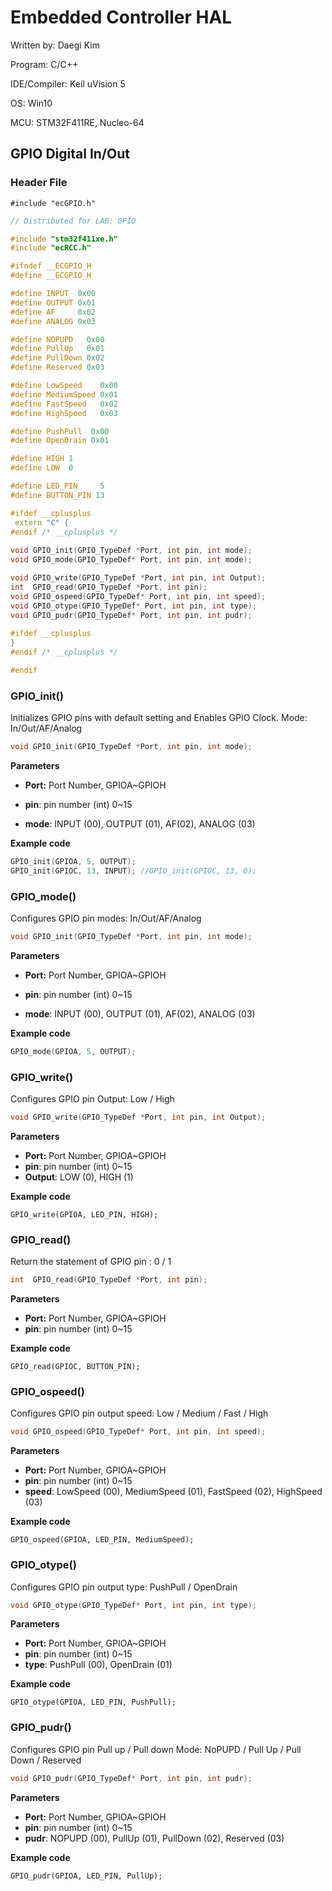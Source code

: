# Embedded Controller HAL

Written by:  Daegi Kim



Program: 		C/C++

IDE/Compiler: Keil uVision 5

OS: 				   Win10

MCU:  			  STM32F411RE, Nucleo-64





## GPIO Digital In/Out 

### Header File

 `#include "ecGPIO.h"`



```c++
// Distributed for LAB: GPIO

#include "stm32f411xe.h"
#include "ecRCC.h"

#ifndef __ECGPIO_H
#define __ECGPIO_H

#define INPUT  0x00
#define OUTPUT 0x01
#define AF     0x02
#define ANALOG 0x03

#define NOPUPD   0x00
#define PullUp   0x01
#define PullDown 0x02
#define Reserved 0x03

#define LowSpeed    0x00
#define MediumSpeed 0x01
#define FastSpeed   0x02
#define HighSpeed   0x03

#define PushPull  0x00
#define OpenDrain 0x01

#define HIGH 1
#define LOW  0

#define LED_PIN 	5
#define BUTTON_PIN 13

#ifdef __cplusplus
 extern "C" {
#endif /* __cplusplus */
	 
void GPIO_init(GPIO_TypeDef *Port, int pin, int mode);
void GPIO_mode(GPIO_TypeDef* Port, int pin, int mode);

void GPIO_write(GPIO_TypeDef *Port, int pin, int Output);
int  GPIO_read(GPIO_TypeDef *Port, int pin);
void GPIO_ospeed(GPIO_TypeDef* Port, int pin, int speed);
void GPIO_otype(GPIO_TypeDef* Port, int pin, int type);
void GPIO_pudr(GPIO_TypeDef* Port, int pin, int pudr);
 
#ifdef __cplusplus
}
#endif /* __cplusplus */

#endif
```






### GPIO_init\(\)

Initializes GPIO pins with default setting and Enables GPIO Clock. Mode: In/Out/AF/Analog

```c++
void GPIO_init(GPIO_TypeDef *Port, int pin, int mode);
```

**Parameters**

* **Port:**  Port Number,  GPIOA~GPIOH

* **pin**:  pin number (int) 0~15

* **mode**:   INPUT (00), OUTPUT (01),  AF(02), ANALOG (03)

  

**Example code**

```c++
GPIO_init(GPIOA, 5, OUTPUT);
GPIO_init(GPIOC, 13, INPUT); //GPIO_init(GPIOC, 13, 0);
```





### GPIO_mode\(\)

Configures  GPIO pin modes: In/Out/AF/Analog

```c++
void GPIO_init(GPIO_TypeDef *Port, int pin, int mode);
```

**Parameters**

* **Port:**  Port Number,  GPIOA~GPIOH

* **pin**:  pin number (int) 0~15

* **mode**:   INPUT (00), OUTPUT (01),  AF(02), ANALOG (03)

  

**Example code**

```c++
GPIO_mode(GPIOA, 5, OUTPUT);
```





### GPIO_write()

Configures GPIO pin Output: Low / High

```c++
void GPIO_write(GPIO_TypeDef *Port, int pin, int Output);
```

**Parameters**

* **Port:**  Port Number,  GPIOA~GPIOH
* **pin**:  pin number (int) 0~15
* **Output**:   LOW (0), HIGH (1)



**Example code**

```text
GPIO_write(GPIOA, LED_PIN, HIGH);
```





### GPIO_read()

Return the statement of GPIO pin : 0 / 1

```c++
int  GPIO_read(GPIO_TypeDef *Port, int pin);
```

**Parameters**

* **Port:**  Port Number,  GPIOA~GPIOH
* **pin**:  pin number (int) 0~15



**Example code**

```text
GPIO_read(GPIOC, BUTTON_PIN);
```





### GPIO_ospeed()

Configures GPIO pin output speed: Low / Medium / Fast / High

```c++
void GPIO_ospeed(GPIO_TypeDef* Port, int pin, int speed);
```

**Parameters**

* **Port:**  Port Number,  GPIOA~GPIOH
* **pin**:  pin number (int) 0~15
* **speed**:   LowSpeed (00), MediumSpeed (01), FastSpeed (02), HighSpeed (03)



**Example code**

```text
GPIO_ospeed(GPIOA, LED_PIN, MediumSpeed);
```





### GPIO_otype()

Configures GPIO pin output type: PushPull / OpenDrain

```c++
void GPIO_otype(GPIO_TypeDef* Port, int pin, int type);
```

**Parameters**

* **Port:**  Port Number,  GPIOA~GPIOH
* **pin**:  pin number (int) 0~15
* **type**:  PushPull (00), OpenDrain (01)



**Example code**

```text
GPIO_otype(GPIOA, LED_PIN, PushPull);
```





### GPIO_pudr()

Configures GPIO pin Pull up / Pull down Mode: NoPUPD / Pull Up / Pull Down / Reserved

```c++
void GPIO_pudr(GPIO_TypeDef* Port, int pin, int pudr);
```

**Parameters**

* **Port:**  Port Number,  GPIOA~GPIOH
* **pin**:  pin number (int) 0~15
* **pudr**:  NOPUPD (00), PullUp (01), PullDown (02), Reserved (03)



**Example code**

```text
GPIO_pudr(GPIOA, LED_PIN, PullUp);
```



